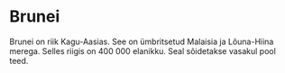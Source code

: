 # Brunei

Brunei on riik Kagu-Aasias. See on ümbritsetud Malaisia ja Lõuna-Hiina merega.
Selles riigis on 400 000 elanikku. Seal sõidetakse vasakul pool teed.
